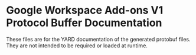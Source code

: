 # Google Workspace Add-ons V1 Protocol Buffer Documentation

These files are for the YARD documentation of the generated protobuf files.
They are not intended to be required or loaded at runtime.
